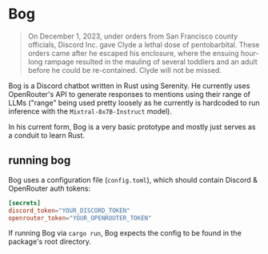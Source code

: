 # Bog

> On December 1, 2023, under orders from San Francisco county officials, Discord Inc. gave
> Clyde a lethal dose of pentobarbital. These orders came after he escaped his enclosure, where the
> ensuing hour-long rampage resulted in the mauling of several toddlers and an adult before he could
> be re-contained. Clyde will not be missed.

Bog is a Discord chatbot written in Rust using Serenity. He currently uses OpenRouter's API to generate 
responses to mentions using their range of LLMs ("range" being used pretty loosely as he currently 
is hardcoded to run inference with the `Mixtral-8x7B-Instruct` model).

In his current form, Bog is a very basic prototype and mostly just serves as a conduit to learn Rust.

## running bog

Bog uses a configuration file (`config.toml`), which should contain Discord & OpenRouter auth tokens:

```toml
[secrets]
discord_token="YOUR_DISCORD_TOKEN"
openrouter_token="YOUR_OPENROUTER_TOKEN"
```

If running Bog via `cargo run`, Bog expects the config to be found in the package's root directory.
